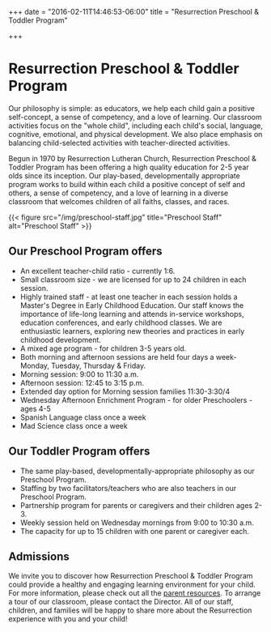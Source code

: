+++
date = "2016-02-11T14:46:53-06:00"
title = "Resurrection Preschool & Toddler Program"

+++

# Resurrection Preschool & Toddler Program

Our philosophy is simple: as educators, we help each child gain a positive self-concept, a sense of competency, and a love of learning.  Our classroom activities focus on the "whole child", including each child's social, language, cognitive, emotional, and physical development.  We also place emphasis on balancing child-selected activities with teacher-directed activities.

Begun in 1970 by Resurrection Lutheran Church, Resurrection Preschool & Toddler Program has been offering a high quality education for 2-5 year olds since its inception.  Our play-based, developmentally appropriate program works to build within each child a positive concept of self and others, a sense of competency, and a love of learning in a diverse classroom that welcomes children of all faiths, classes, and races.

{{< figure src="/img/preschool-staff.jpg" title="Preschool Staff" alt="Preschool Staff" >}}

## Our Preschool Program offers
* An excellent teacher-child ratio - currently 1:6.
* Small classroom size - we are licensed for up to 24 children in each session.
* Highly trained staff  - at least one teacher in each session holds a Master's Degree in Early Childhood Education.  Our staff knows the importance of life-long learning and attends in-service workshops, education conferences, and early childhood classes.  We are enthusiastic learners, exploring new theories and practices in early childhood development.
* A mixed age program - for children 3-5 years old.
* Both morning and afternoon sessions are held four days a week- Monday, Tuesday, Thursday & Friday.
* Morning session:  9:00 to 11:30 a.m.
* Afternoon session:  12:45 to 3:15 p.m.
* Extended day option for Morning session families 11:30-3:30/4 
* Wednesday Afternoon Enrichment Program - for older Preschoolers - ages 4-5
* Spanish Language class once a week
* Mad Science class once a week

## Our Toddler Program offers
* The same play-based, developmentally-appropriate philosophy as our Preschool Program.
* Staffing by two facilitators/teachers who are also teachers in our Preschool Program.
* Partnership program for parents or caregivers and their children ages 2-3.
* Weekly session held on Wednesday mornings from 9:00 to 10:30 a.m.
* The capacity for up to 15 children with one parent or caregiver each.

## Admissions
We invite you to discover how Resurrection Preschool & Toddler Program could provide a healthy and engaging learning environment for your child.  For more information, please check out all the [parent resources](/preschool/parent-resources). To arrange a tour of our classroom, please contact the Director.  All of our staff, children, and families will be happy to share more about the Resurrection experience with you and your child!
